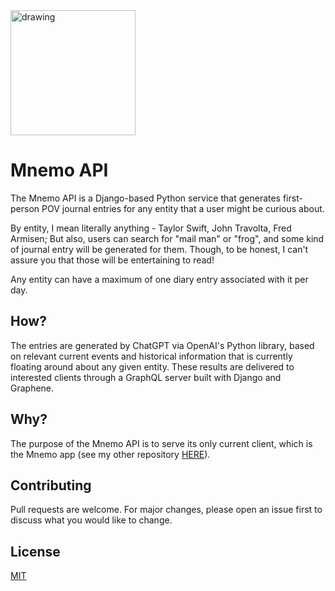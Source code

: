 <img src="https://www.svgrepo.com/show/136330/crystal-ball.svg" alt="drawing" width="200"/>

# Mnemo API

The Mnemo API is a Django-based Python service that generates first-person POV journal entries for any entity that a user might be curious about.

By entity, I mean literally anything - Taylor Swift, John Travolta, Fred Armisen; But also, users can search for "mail man" or "frog", and some kind of journal entry will be generated for them. Though, to be honest, I can't assure you that those will be entertaining to read!

Any entity can have a maximum of one diary entry associated with it per day.

## How?

The entries are generated by ChatGPT via OpenAI's Python library, based on relevant current events and historical information that is currently floating around about any given entity. These results are delivered to interested clients through a GraphQL server built with Django and Graphene.

## Why?

The purpose of the Mnemo API is to serve its only current client, which is the Mnemo app (see my other repository [HERE](https://github.com/HalfMillennium/mnemo-app)).

## Contributing

Pull requests are welcome. For major changes, please open an issue first
to discuss what you would like to change.

## License

[MIT](https://choosealicense.com/licenses/mit/)
